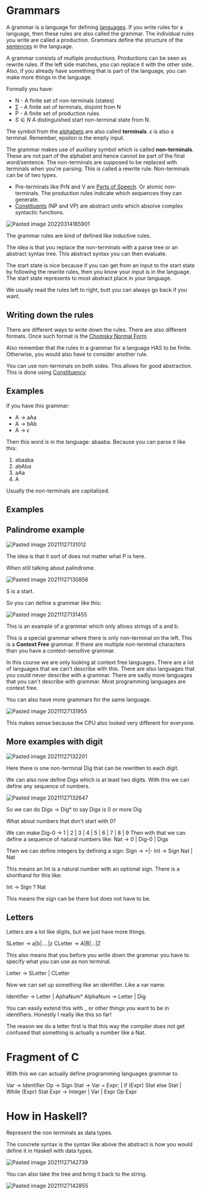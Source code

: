 # Grammars 
A grammar is a language for defining [languages](../Languages.md).  If you write rules for a language, then these rules are also called the grammar. The individual rules you write are called a production. Grammars define the structure of the [sentences](../Data/Sentences.md) in the language.

A grammar consists of multiple productions. Productions can be seen as rewrite rules. If the left side matches, you can replace it with the other side. Also, if you already have something that is part of the language, you can make more things in the language.

Formally you have:
- N - A finite set of non-terminals (states)
- $\sum\limits$ - A finite set of terminals, disjoint from N 
- P - A finite set of production rules 
- $S \in N$ A distinguished start non-terminal state from N. 

The symbol from the [alphabets](Alphabet.md) are also called **terminals**. $\epsilon$ is also a terminal. Remember, epsilon is the empty input.

The grammar makes use of auxiliary symbol which is called **non-terminals**. These are not part of the alphabet and hence cannot be part of the final word/sentence. The non-terminals are supposed to be replaced with terminals when you're parsing. This is called a rewrite rule. Non-terminals can be of two types. 

- Pre-terminals like PrN and V are [Parts of Speech](Parts%20of%20Speech.md). Or atomic non-terminals. The production rules indicate which sequences they can generate.
- [Constituents](Constituency.md) (NP and VP) are abstract units which absolve complex syntactic functions. 

![Pasted image 20220314185901](../images/Pasted%20image%2020220314185901.png)


The grammar rules are kind of defined like inductive rules.

The idea is that you replace the non-terminals with a parse tree or an abstract syntax tree. This abstract syntax you can then evaluate. 


The start state is nice because if you can get from an input to the start state by following the rewrite rules, then you know your input is in the language. The start state represents to most abstract place in your language. 

We usually read the rules left to right, butt you can always go back if you want. 

## Writing down the rules
There are different ways to write down the rules. There are also different formats. Once such format is the [Chomsky Normal Form](Chomsky%20Normal%20Form.md).

Also remember that the rules in a grammar for a language HAS to be finite. Otherwise, you would also have to consider another rule. 

You can use non-terminals on both sides. This allows for good abstraction. This is done using [Constituency](Constituency.md).


## Examples

If you have this grammar:

- A → aAa
- A → bAb
- A → $\epsilon$

Then this word is in the language: abaaba. Because you can parse it like this:
1. abaaba
2. abAba
3. aAa
4. A

Usually the non-terminals are capitalized. 

## Examples

## Palindrome example

![Pasted image 20211127131012](../images/Pasted%20image%2020211127131012.png)

The idea is that it sort of does not matter what P is here. 

When still talking about palindrome. 

![Pasted image 20211127130856](../images/Pasted%20image%2020211127130856.png)

S is a start. 

So you can define a grammar like this:

![Pasted image 20211127131455](../images/Pasted%20image%2020211127131455.png)

This is an example of a grammar which only allows strings of a and b.

This is a special grammar where there is only non-terminal on the left. This is a **Context Free** grammar. If there are multiple non-terminal characters than you have a context-sensitive grammar.

In this course we are only looking at context free languages. There are a lot of languages that we can't describe with this. There are also languages that you could never describe with a grammar. There are sadly more languages that you can't describe with grammar. Most programming languages are context free. 

You can also have more grammars for the same language. 

![Pasted image 20211127131955](../images/Pasted%20image%2020211127131955.png)

This makes sense because the CPU also looked very different for everyone. 

## More examples with digit
![Pasted image 20211127132201](../images/Pasted%20image%2020211127132201.png)

Here there is one non-terminal Dig that can be rewritten to each digit. 

We can also now define Digs which is at least two digits. With this we can define any sequence of numbers. 

![Pasted image 20211127132647](../images/Pasted%20image%2020211127132647.png)

So we can do Digs → Dig* to say Digs is 0 or more Dig

What about numbers that don't start with 0?

We can make Dig-0 → 1 | 2 | 3 | 4 | 5 | 6 | 7 | 8 | 9
Then with that we can define a sequence of natural numbers like:
Nat → 0 | Dig-0 | Digs

Then we can define integers by defining a sign:
Sign → +|-
Int → Sign Nat | Nat 

This means an Int is a natural number with an optional sign. There is a shorthand for this like:

Int -> Sign ? Nat 

This means the sign can be there but does not have to be. 

## Letters
Letters are a lot like digits, but we just have more things. 

SLetter → a|b|....|z
CLetter → A|B|...|Z

This also means that you before you write down the grammar you have to specify what you can use as non terminal. 

Letter → SLetter | CLetter

Now we can set up something like an identifier. Like a var name. 

Identifier -> Letter | AphaNum* 
AlphaNum -> Letter | Dig

You can easily extend this with _ or other things you want to be in identifiers. Honestly I really like this so far!

The reason we do a letter first is that this way the compiler does not get confused that something is actually a number like a Nat. 

# Fragment of C #

With this we can actually define programming languages grammar to.

Var -> Identifier
Op -> Sign 
Stat -> Var = Expr; 
	| if (Expr) Stat else Stat
	| While (Expr) Stat
Expr -> Integer
	| Var
	| Expr Op Expr


# How in Haskell?

Represent the non terminals as data types. 

The concrete syntax is the syntax like above the abstract is how you would define it in Haskell with data types. 

![Pasted image 20211127142739](../images/Pasted%20image%2020211127142739.png)

You can also take the tree and bring it back to the string. 

![Pasted image 20211127142855](../images/Pasted%20image%2020211127142855.png)